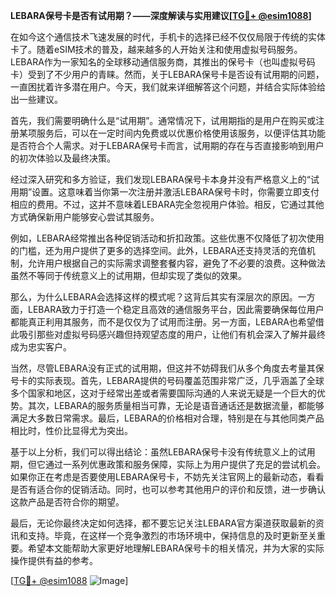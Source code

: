 **LEBARA保号卡是否有试用期？——深度解读与实用建议[[TG💪+ @esim1088](https://t.me/s/esim1088)]**

在如今这个通信技术飞速发展的时代，手机卡的选择已经不仅仅局限于传统的实体卡了。随着eSIM技术的普及，越来越多的人开始关注和使用虚拟号码服务。LEBARA作为一家知名的全球移动通信服务商，其推出的保号卡（也叫虚拟号码卡）受到了不少用户的青睐。然而，关于LEBARA保号卡是否设有试用期的问题，一直困扰着许多潜在用户。今天，我们就来详细解答这个问题，并结合实际体验给出一些建议。

首先，我们需要明确什么是“试用期”。通常情况下，试用期指的是用户在购买或注册某项服务后，可以在一定时间内免费或以优惠价格使用该服务，以便评估其功能是否符合个人需求。对于LEBARA保号卡而言，试用期的存在与否直接影响到用户的初次体验以及最终决策。

经过深入研究和多方验证，我们发现LEBARA保号卡本身并没有严格意义上的“试用期”设置。这意味着当你第一次注册并激活LEBARA保号卡时，你需要立即支付相应的费用。不过，这并不意味着LEBARA完全忽视用户体验。相反，它通过其他方式确保新用户能够安心尝试其服务。

例如，LEBARA经常推出各种促销活动和折扣政策。这些优惠不仅降低了初次使用的门槛，还为用户提供了更多的选择空间。此外，LEBARA还支持灵活的充值机制，允许用户根据自己的实际需求调整套餐内容，避免了不必要的浪费。这种做法虽然不等同于传统意义上的试用期，但却实现了类似的效果。

那么，为什么LEBARA会选择这样的模式呢？这背后其实有深层次的原因。一方面，LEBARA致力于打造一个稳定且高效的通信服务平台，因此需要确保每位用户都能真正利用其服务，而不是仅仅为了试用而注册。另一方面，LEBARA也希望借此吸引那些对虚拟号码感兴趣但持观望态度的用户，让他们有机会深入了解并最终成为忠实客户。

当然，尽管LEBARA没有正式的试用期，但这并不妨碍我们从多个角度去考量其保号卡的实际表现。首先，LEBARA提供的号码覆盖范围非常广泛，几乎涵盖了全球多个国家和地区，这对于经常出差或者需要国际沟通的人来说无疑是一个巨大的优势。其次，LEBARA的服务质量相当可靠，无论是语音通话还是数据流量，都能够满足大多数日常需求。最后，LEBARA的价格相对合理，特别是在与其他同类产品相比时，性价比显得尤为突出。

基于以上分析，我们可以得出结论：虽然LEBARA保号卡没有传统意义上的试用期，但它通过一系列优惠政策和服务保障，实际上为用户提供了充足的尝试机会。如果你正在考虑是否要使用LEBARA保号卡，不妨先关注官网上的最新动态，看看是否有适合你的促销活动。同时，也可以参考其他用户的评价和反馈，进一步确认这款产品是否符合你的期望。

最后，无论你最终决定如何选择，都不要忘记关注LEBARA官方渠道获取最新的资讯和支持。毕竟，在这样一个竞争激烈的市场环境中，保持信息的及时更新至关重要。希望本文能帮助大家更好地理解LEBARA保号卡的相关情况，并为大家的实际操作提供有益的参考。

[[TG💪+ @esim1088](https://t.me/s/esim1088) ![Image](https://i.postimg.cc/4NQfJmqS/Snipaste-2025-05-13-00-14-12.png)]